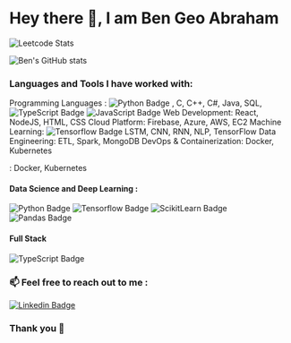 # Hey there 👋,  I am Ben Geo Abraham

![Leetcode Stats](https://leetcard.jacoblin.cool/benana)


![Ben's GitHub stats](https://github-readme-stats.vercel.app/api?username=Ben-geo&show_icons=true&theme=radical)


### Languages and Tools I have worked with:  

Programming Languages : 
![Python Badge](https://img.shields.io/badge/Python-FFD43B?style=for-the-badge&logo=python&logoColor=blue)
, C, C++, C#, Java, SQL,
![TypeScript Badge](https://img.shields.io/badge/TypeScript-007ACC?style=for-the-badge&logo=typescript&logoColor=white)
![JavaScript Badge](https://img.shields.io/badge/JavaScript-323330?style=for-the-badge&logo=javascript&logoColor=F7DF1E)
Web Development: React, NodeJS, HTML, CSS
Cloud Platform: Firebase, Azure, AWS, EC2
Machine Learning: 
![Tensorflow Badge](https://img.shields.io/badge/TensorFlow-FF6F00?style=for-the-badge&logo=TensorFlow&logoColor=white)
LSTM, CNN, RNN, NLP, TensorFlow
Data Engineering: ETL, Spark, MongoDB
DevOps & Containerization: Docker, Kubernetes

: Docker, Kubernetes
#### Data Science and Deep Learning :
![Python Badge](https://img.shields.io/badge/Python-FFD43B?style=for-the-badge&logo=python&logoColor=blue)
![Tensorflow Badge](https://img.shields.io/badge/TensorFlow-FF6F00?style=for-the-badge&logo=TensorFlow&logoColor=white)
![ScikitLearn  Badge](https://img.shields.io/badge/scikit_learn-F7931E?style=for-the-badge&logo=scikit-learn&logoColor=white)
![Pandas  Badge](https://img.shields.io/badge/Pandas-2C2D72?style=for-the-badge&logo=pandas&logoColor=white)

#### Full Stack 
![TypeScript Badge](https://img.shields.io/badge/TypeScript-007ACC?style=for-the-badge&logo=typescript&logoColor=white)

### 📫 Feel free to reach out to me :

 [![Linkedin Badge](https://img.shields.io/badge/-@bengeoabraham-blue?style=flat-square&logo=Linkedin&logoColor=white&link=https://www.linkedin.com/in/bengeoabraham/)](https://www.linkedin.com/in/bengeoabraham/)

### Thank you 🙂
